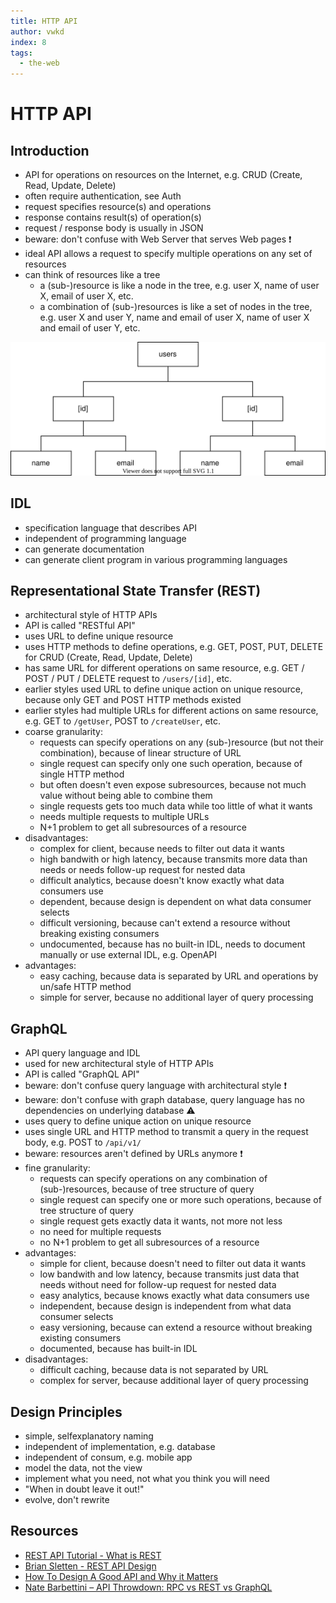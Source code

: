 ```yaml
---
title: HTTP API
author: vwkd
index: 8
tags:
  - the-web
---
```

# HTTP API



## Introduction

- API for operations on resources on the Internet, e.g. CRUD (Create, Read, Update, Delete)
- often require authentication, see Auth
- request specifies resource(s) and operations
- response contains result(s) of operation(s)
- request / response body is usually in JSON
- beware: don't confuse with Web Server that serves Web pages ❗️
- ideal API allows a request to specify multiple operations on any set of resources
- can think of resources like a tree
  <!-- ToDo: what is resource and subresource, maybe differentiate between type, object field and scalar field ?? -->
  <!-- collection resource e.g. users -->
  <!-- individual resource e.g. [id] -->
  <!-- field e.g. name ???? -->
  - a (sub-)resource is like a node in the tree, e.g. user X, name of user X, email of user X, etc.
  - a combination of (sub-)resources is like a set of nodes in the tree, e.g. user X and user Y, name and email of user X, name of user X and email of user Y, etc.

![tree of a users resource with two user subresource with each a name and an email subresource](apitree.svg)



## IDL

- specification language that describes API
- independent of programming language
- can generate documentation
- can generate client program in various programming languages



## Representational State Transfer (REST)

- architectural style of HTTP APIs
- API is called "RESTful API"
- uses URL to define unique resource
- uses HTTP methods to define operations, e.g. GET, POST, PUT, DELETE for CRUD (Create, Read, Update, Delete)
- has same URL for different operations on same resource, e.g. GET / POST / PUT / DELETE request to `/users/[id]`, etc.
- earlier styles used URL to define unique action on unique resource, because only GET and POST HTTP methods existed
- earlier styles had multiple URLs for different actions on same resource, e.g. GET to `/getUser`, POST to `/createUser`, etc.
- coarse granularity:
  - requests can specify operations on any (sub-)resource (but not their combination), because of linear structure of URL
  - single request can specify only one such operation, because of single HTTP method
  - but often doesn't even expose subresources, because not much value without being able to combine them
  - single requests gets too much data while too little of what it wants
  - needs multiple requests to multiple URLs
  - N+1 problem to get all subresources of a resource
- disadvantages:
  - complex for client, because needs to filter out data it wants
  - high bandwith or high latency, because transmits more data than needs or needs follow-up request for nested data
  - difficult analytics, because doesn't know exactly what data consumers use
  - dependent, because design is dependent on what data consumer selects
  - difficult versioning, because can't extend a resource without breaking existing consumers
  - undocumented, because has no built-in IDL, needs to document manually or use external IDL, e.g. OpenAPI
- advantages:
  - easy caching, because data is separated by URL and operations by un/safe HTTP method
  <!-- browser caches safe methods automatically
  resource and operation are VISIBLE TO TRANSPORT LAYER, CAN CACHE ON TRANSPORT LAYER, e.g. browser can cache safe method to given URL -->
  - simple for server, because no additional layer of query processing



## GraphQL

- API query language and IDL
- used for new architectural style of HTTP APIs
- API is called "GraphQL API"
- beware: don't confuse query language with architectural style ❗️
- beware: don't confuse with graph database, query language has no dependencies on underlying database ⚠️
- uses query to define unique action on unique resource
- uses single URL and HTTP method to transmit a query in the request body, e.g. POST to `/api/v1/`
- beware: resources aren't defined by URLs anymore ❗️
- fine granularity:
  - requests can specify operations on any combination of (sub-)resources, because of tree structure of query
  - single request can specify one or more such operations, because of tree structure of query
  - single request gets exactly data it wants, not more not less
  - no need for multiple requests
  - no N+1 problem to get all subresources of a resource
- advantages:
  - simple for client, because doesn't need to filter out data it wants
  - low bandwith and low latency, because transmits just data that needs without need for follow-up request for nested data
  - easy analytics, because knows exactly what data consumers use
  - independent, because design is independent from what data consumer selects
  - easy versioning, because can extend a resource without breaking existing consumers
  - documented, because has built-in IDL
- disadvantages:
  - difficult caching, because data is not separated by URL
  - complex for server, because additional layer of query processing



## Design Principles

- simple, selfexplanatory naming
- independent of implementation, e.g. database 
- independent of consum, e.g. mobile app
- model the data, not the view
- implement what you need, not what you think you will need
- "When in doubt leave it out!"
- evolve, don't rewrite



## Resources

- [REST API Tutorial - What is REST](https://restfulapi.net/)
- [Brian Sletten - REST API Design](https://www.youtube.com/watch?v=HW9wWZHWhnI)
- [How To Design A Good API and Why it Matters](https://www.youtube.com/watch?v=heh4OeB9A-c)
- [Nate Barbettini – API Throwdown: RPC vs REST vs GraphQL](https://www.youtube.com/watch?v=IvsANO0qZEg)